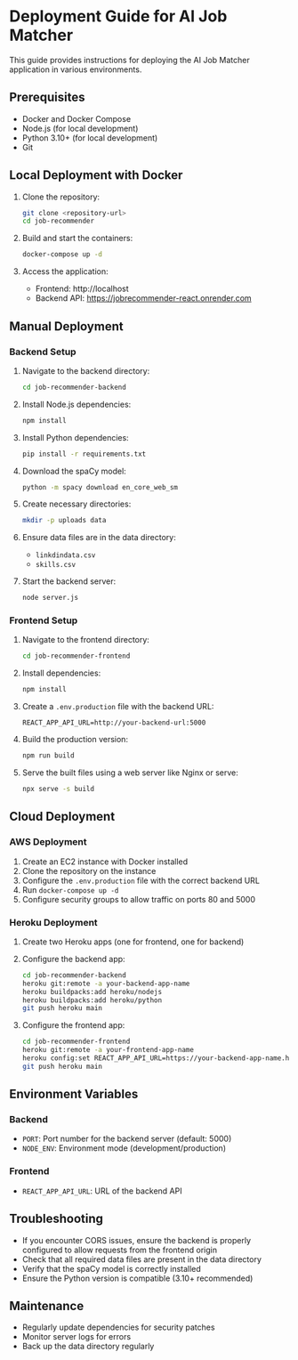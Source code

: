 # Deployment Guide for AI Job Matcher

This guide provides instructions for deploying the AI Job Matcher application in various environments.

## Prerequisites

- Docker and Docker Compose
- Node.js (for local development)
- Python 3.10+ (for local development)
- Git

## Local Deployment with Docker

1. Clone the repository:
   ```bash
   git clone <repository-url>
   cd job-recommender
   ```

2. Build and start the containers:
   ```bash
   docker-compose up -d
   ```

3. Access the application:
   - Frontend: http://localhost
   - Backend API: https://jobrecommender-react.onrender.com

## Manual Deployment

### Backend Setup

1. Navigate to the backend directory:
   ```bash
   cd job-recommender-backend
   ```

2. Install Node.js dependencies:
   ```bash
   npm install
   ```

3. Install Python dependencies:
   ```bash
   pip install -r requirements.txt
   ```

4. Download the spaCy model:
   ```bash
   python -m spacy download en_core_web_sm
   ```

5. Create necessary directories:
   ```bash
   mkdir -p uploads data
   ```

6. Ensure data files are in the data directory:
   - `linkdindata.csv`
   - `skills.csv`

7. Start the backend server:
   ```bash
   node server.js
   ```

### Frontend Setup

1. Navigate to the frontend directory:
   ```bash
   cd job-recommender-frontend
   ```

2. Install dependencies:
   ```bash
   npm install
   ```

3. Create a `.env.production` file with the backend URL:
   ```
   REACT_APP_API_URL=http://your-backend-url:5000
   ```

4. Build the production version:
   ```bash
   npm run build
   ```

5. Serve the built files using a web server like Nginx or serve:
   ```bash
   npx serve -s build
   ```

## Cloud Deployment

### AWS Deployment

1. Create an EC2 instance with Docker installed
2. Clone the repository on the instance
3. Configure the `.env.production` file with the correct backend URL
4. Run `docker-compose up -d`
5. Configure security groups to allow traffic on ports 80 and 5000

### Heroku Deployment

1. Create two Heroku apps (one for frontend, one for backend)
2. Configure the backend app:
   ```bash
   cd job-recommender-backend
   heroku git:remote -a your-backend-app-name
   heroku buildpacks:add heroku/nodejs
   heroku buildpacks:add heroku/python
   git push heroku main
   ```

3. Configure the frontend app:
   ```bash
   cd job-recommender-frontend
   heroku git:remote -a your-frontend-app-name
   heroku config:set REACT_APP_API_URL=https://your-backend-app-name.herokuapp.com
   git push heroku main
   ```

## Environment Variables

### Backend
- `PORT`: Port number for the backend server (default: 5000)
- `NODE_ENV`: Environment mode (development/production)

### Frontend
- `REACT_APP_API_URL`: URL of the backend API

## Troubleshooting

- If you encounter CORS issues, ensure the backend is properly configured to allow requests from the frontend origin
- Check that all required data files are present in the data directory
- Verify that the spaCy model is correctly installed
- Ensure the Python version is compatible (3.10+ recommended)

## Maintenance

- Regularly update dependencies for security patches
- Monitor server logs for errors
- Back up the data directory regularly 